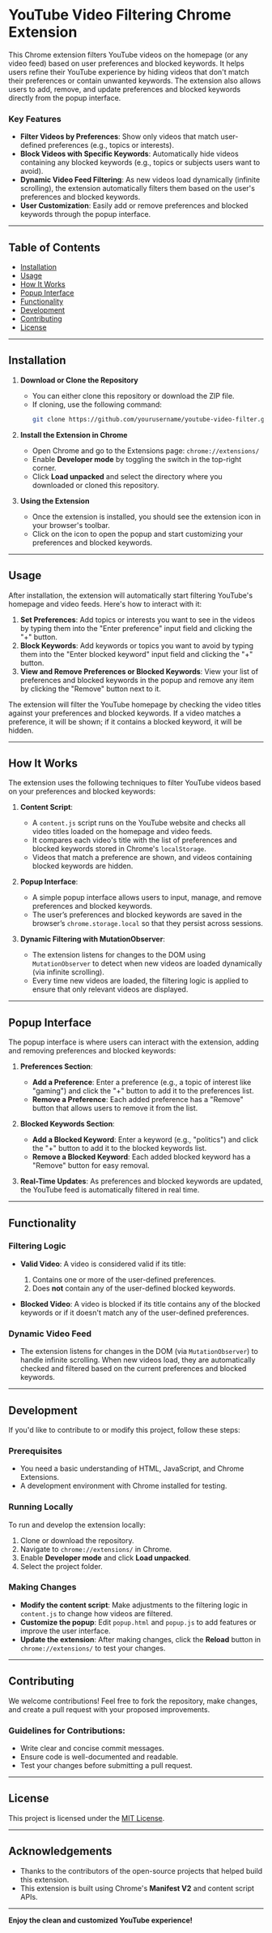 # **YouTube Video Filtering Chrome Extension**

This Chrome extension filters YouTube videos on the homepage (or any video feed) based on user preferences and blocked keywords. It helps users refine their YouTube experience by hiding videos that don't match their preferences or contain unwanted keywords. The extension also allows users to add, remove, and update preferences and blocked keywords directly from the popup interface.

### **Key Features**
- **Filter Videos by Preferences**: Show only videos that match user-defined preferences (e.g., topics or interests).
- **Block Videos with Specific Keywords**: Automatically hide videos containing any blocked keywords (e.g., topics or subjects users want to avoid).
- **Dynamic Video Feed Filtering**: As new videos load dynamically (infinite scrolling), the extension automatically filters them based on the user's preferences and blocked keywords.
- **User Customization**: Easily add or remove preferences and blocked keywords through the popup interface.

---

## **Table of Contents**

- [Installation](#installation)
- [Usage](#usage)
- [How It Works](#how-it-works)
- [Popup Interface](#popup-interface)
- [Functionality](#functionality)
- [Development](#development)
- [Contributing](#contributing)
- [License](#license)

---

## **Installation**

1. **Download or Clone the Repository**
   - You can either clone this repository or download the ZIP file.
   - If cloning, use the following command:
     ```bash
     git clone https://github.com/yourusername/youtube-video-filter.git
     ```

2. **Install the Extension in Chrome**
   - Open Chrome and go to the Extensions page: `chrome://extensions/`
   - Enable **Developer mode** by toggling the switch in the top-right corner.
   - Click **Load unpacked** and select the directory where you downloaded or cloned this repository.

3. **Using the Extension**
   - Once the extension is installed, you should see the extension icon in your browser's toolbar.
   - Click on the icon to open the popup and start customizing your preferences and blocked keywords.

---

## **Usage**

After installation, the extension will automatically start filtering YouTube's homepage and video feeds. Here's how to interact with it:

1. **Set Preferences**: Add topics or interests you want to see in the videos by typing them into the "Enter preference" input field and clicking the "+" button.
2. **Block Keywords**: Add keywords or topics you want to avoid by typing them into the "Enter blocked keyword" input field and clicking the "+" button.
3. **View and Remove Preferences or Blocked Keywords**: View your list of preferences and blocked keywords in the popup and remove any item by clicking the "Remove" button next to it.

The extension will filter the YouTube homepage by checking the video titles against your preferences and blocked keywords. If a video matches a preference, it will be shown; if it contains a blocked keyword, it will be hidden.

---

## **How It Works**

The extension uses the following techniques to filter YouTube videos based on your preferences and blocked keywords:

1. **Content Script**:
   - A `content.js` script runs on the YouTube website and checks all video titles loaded on the homepage and video feeds.
   - It compares each video's title with the list of preferences and blocked keywords stored in Chrome's `localStorage`.
   - Videos that match a preference are shown, and videos containing blocked keywords are hidden.

2. **Popup Interface**:
   - A simple popup interface allows users to input, manage, and remove preferences and blocked keywords.
   - The user’s preferences and blocked keywords are saved in the browser’s `chrome.storage.local` so that they persist across sessions.

3. **Dynamic Filtering with MutationObserver**:
   - The extension listens for changes to the DOM using `MutationObserver` to detect when new videos are loaded dynamically (via infinite scrolling).
   - Every time new videos are loaded, the filtering logic is applied to ensure that only relevant videos are displayed.

---

## **Popup Interface**

The popup interface is where users can interact with the extension, adding and removing preferences and blocked keywords:

1. **Preferences Section**:
   - **Add a Preference**: Enter a preference (e.g., a topic of interest like "gaming") and click the "+" button to add it to the preferences list.
   - **Remove a Preference**: Each added preference has a "Remove" button that allows users to remove it from the list.

2. **Blocked Keywords Section**:
   - **Add a Blocked Keyword**: Enter a keyword (e.g., "politics") and click the "+" button to add it to the blocked keywords list.
   - **Remove a Blocked Keyword**: Each added blocked keyword has a "Remove" button for easy removal.

3. **Real-Time Updates**: As preferences and blocked keywords are updated, the YouTube feed is automatically filtered in real time.

---

## **Functionality**

### **Filtering Logic**
- **Valid Video**: A video is considered valid if its title:
  1. Contains one or more of the user-defined preferences.
  2. Does **not** contain any of the user-defined blocked keywords.
  
- **Blocked Video**: A video is blocked if its title contains any of the blocked keywords or if it doesn't match any of the user-defined preferences.

### **Dynamic Video Feed**
- The extension listens for changes in the DOM (via `MutationObserver`) to handle infinite scrolling. When new videos load, they are automatically checked and filtered based on the current preferences and blocked keywords.

---

## **Development**

If you'd like to contribute to or modify this project, follow these steps:

### **Prerequisites**
- You need a basic understanding of HTML, JavaScript, and Chrome Extensions.
- A development environment with Chrome installed for testing.

### **Running Locally**
To run and develop the extension locally:
1. Clone or download the repository.
2. Navigate to `chrome://extensions/` in Chrome.
3. Enable **Developer mode** and click **Load unpacked**.
4. Select the project folder.

### **Making Changes**
- **Modify the content script**: Make adjustments to the filtering logic in `content.js` to change how videos are filtered.
- **Customize the popup**: Edit `popup.html` and `popup.js` to add features or improve the user interface.
- **Update the extension**: After making changes, click the **Reload** button in `chrome://extensions/` to test your changes.

---

## **Contributing**

We welcome contributions! Feel free to fork the repository, make changes, and create a pull request with your proposed improvements.

### **Guidelines for Contributions**:
- Write clear and concise commit messages.
- Ensure code is well-documented and readable.
- Test your changes before submitting a pull request.

---

## **License**

This project is licensed under the [MIT License](LICENSE).

---

## **Acknowledgements**

- Thanks to the contributors of the open-source projects that helped build this extension.
- This extension is built using Chrome's **Manifest V2** and content script APIs.

---

**Enjoy the clean and customized YouTube experience!**